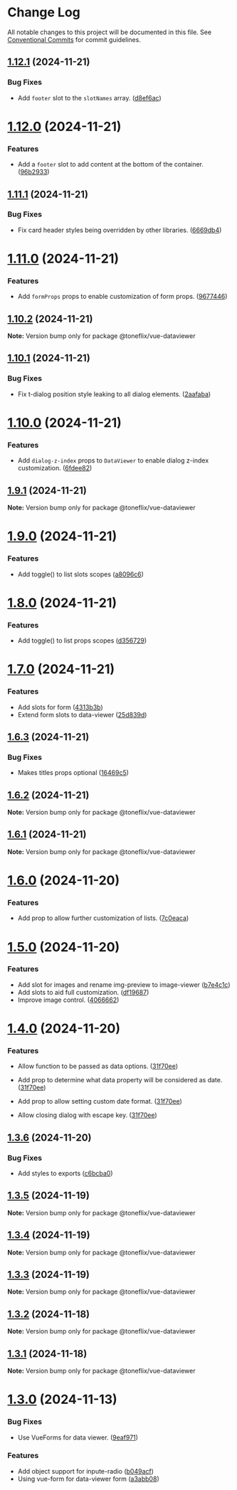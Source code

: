 # Change Log

All notable changes to this project will be documented in this file.
See [Conventional Commits](https://conventionalcommits.org) for commit guidelines.

## [1.12.1](https://github.com/toneflix/vue-component-pack/compare/@toneflix/vue-dataviewer@1.12.0...@toneflix/vue-dataviewer@1.12.1) (2024-11-21)

### Bug Fixes

- Add `footer` slot to the `slotNames` array. ([d8ef6ac](https://github.com/toneflix/vue-component-pack/commit/d8ef6ac1ffd3e87d2eb0b60b99dd09b1f98b91b2))

# [1.12.0](https://github.com/toneflix/vue-component-pack/compare/@toneflix/vue-dataviewer@1.11.1...@toneflix/vue-dataviewer@1.12.0) (2024-11-21)

### Features

- Add a `footer` slot to add content at the bottom of the container. ([96b2933](https://github.com/toneflix/vue-component-pack/commit/96b29332ec7c2fd444c6875cd7c004f671fd0505))

## [1.11.1](https://github.com/toneflix/vue-component-pack/compare/@toneflix/vue-dataviewer@1.11.0...@toneflix/vue-dataviewer@1.11.1) (2024-11-21)

### Bug Fixes

- Fix card header styles being overridden by other libraries. ([6669db4](https://github.com/toneflix/vue-component-pack/commit/6669db4c1c415e8bbc9efaf69252996e57e01de8))

# [1.11.0](https://github.com/toneflix/vue-component-pack/compare/@toneflix/vue-dataviewer@1.10.2...@toneflix/vue-dataviewer@1.11.0) (2024-11-21)

### Features

- Add `formProps` props to enable customization of form props. ([9677446](https://github.com/toneflix/vue-component-pack/commit/96774463eb00b000aad13e41711a65b3530dcf32))

## [1.10.2](https://github.com/toneflix/vue-component-pack/compare/@toneflix/vue-dataviewer@1.10.1...@toneflix/vue-dataviewer@1.10.2) (2024-11-21)

**Note:** Version bump only for package @toneflix/vue-dataviewer

## [1.10.1](https://github.com/toneflix/vue-component-pack/compare/@toneflix/vue-dataviewer@1.10.0...@toneflix/vue-dataviewer@1.10.1) (2024-11-21)

### Bug Fixes

- Fix t-dialog position style leaking to all dialog elements. ([2aafaba](https://github.com/toneflix/vue-component-pack/commit/2aafaba82b844005f54ad9779a306ff5a896c412))

# [1.10.0](https://github.com/toneflix/vue-component-pack/compare/@toneflix/vue-dataviewer@1.9.1...@toneflix/vue-dataviewer@1.10.0) (2024-11-21)

### Features

- Add `dialog-z-index` props to `DataViewer` to enable dialog z-index customization. ([6fdee82](https://github.com/toneflix/vue-component-pack/commit/6fdee8227fe15079d1b515d991dfb182c327c834))

## [1.9.1](https://github.com/toneflix/vue-component-pack/compare/@toneflix/vue-dataviewer@1.9.0...@toneflix/vue-dataviewer@1.9.1) (2024-11-21)

**Note:** Version bump only for package @toneflix/vue-dataviewer

# [1.9.0](https://github.com/toneflix/vue-component-pack/compare/@toneflix/vue-dataviewer@1.8.0...@toneflix/vue-dataviewer@1.9.0) (2024-11-21)

### Features

- Add toggle() to list slots scopes ([a8096c6](https://github.com/toneflix/vue-component-pack/commit/a8096c6e95b28d1aa0b7702925f013422e37f936))

# [1.8.0](https://github.com/toneflix/vue-component-pack/compare/@toneflix/vue-dataviewer@1.7.0...@toneflix/vue-dataviewer@1.8.0) (2024-11-21)

### Features

- Add toggle() to list props scopes ([d356729](https://github.com/toneflix/vue-component-pack/commit/d356729de67684eb7971f7c572223a0a5115b312))

# [1.7.0](https://github.com/toneflix/vue-component-pack/compare/@toneflix/vue-dataviewer@1.6.3...@toneflix/vue-dataviewer@1.7.0) (2024-11-21)

### Features

- Add slots for form ([4313b3b](https://github.com/toneflix/vue-component-pack/commit/4313b3bf498026a49f789a578f5c70a354454804))
- Extend form slots to data-viewer ([25d839d](https://github.com/toneflix/vue-component-pack/commit/25d839dd8bb5b72e519519518e5b76eefb67470c))

## [1.6.3](https://github.com/toneflix/vue-component-pack/compare/@toneflix/vue-dataviewer@1.6.2...@toneflix/vue-dataviewer@1.6.3) (2024-11-21)

### Bug Fixes

- Makes titles props optional ([16469c5](https://github.com/toneflix/vue-component-pack/commit/16469c5252b6b5fd1cbfa3a6f404f948060bce76))

## [1.6.2](https://github.com/toneflix/vue-component-pack/compare/@toneflix/vue-dataviewer@1.6.1...@toneflix/vue-dataviewer@1.6.2) (2024-11-21)

**Note:** Version bump only for package @toneflix/vue-dataviewer

## [1.6.1](https://github.com/toneflix/vue-component-pack/compare/@toneflix/vue-dataviewer@1.6.0...@toneflix/vue-dataviewer@1.6.1) (2024-11-21)

**Note:** Version bump only for package @toneflix/vue-dataviewer

# [1.6.0](https://github.com/toneflix/vue-component-pack/compare/@toneflix/vue-dataviewer@1.5.0...@toneflix/vue-dataviewer@1.6.0) (2024-11-20)

### Features

- Add prop to allow further customization of lists. ([7c0eaca](https://github.com/toneflix/vue-component-pack/commit/7c0eaca160443861523454a37e886643bd4c32e7))

# [1.5.0](https://github.com/toneflix/vue-component-pack/compare/@toneflix/vue-dataviewer@1.4.0...@toneflix/vue-dataviewer@1.5.0) (2024-11-20)

### Features

- Add slot for images and rename img-preview to image-viewer ([b7e4c1c](https://github.com/toneflix/vue-component-pack/commit/b7e4c1cb1af0c4668893f8389fd1be1ac2adbc0e))
- Add slots to aid full customization. ([df19687](https://github.com/toneflix/vue-component-pack/commit/df19687d95165b499d8ed1f8eadd138f9c1f9107))
- Improve image control. ([4066662](https://github.com/toneflix/vue-component-pack/commit/4066662df599f28e2ca3dc62ccac3454e2b9f363))

# [1.4.0](https://github.com/toneflix/vue-component-pack/compare/@toneflix/vue-dataviewer@1.3.6...@toneflix/vue-dataviewer@1.4.0) (2024-11-20)

### Features

- Allow function to be passed as data options. ([31f70ee](https://github.com/toneflix/vue-component-pack/commit/31f70ee02af849ef6cf84a90ffdc5e990b0d8bcb))

- Add prop to determine what data property will be considered as date. ([31f70ee](https://github.com/toneflix/vue-component-pack/commit/31f70ee02af849ef6cf84a90ffdc5e990b0d8bcb))

- Add prop to allow setting custom date format. ([31f70ee](https://github.com/toneflix/vue-component-pack/commit/31f70ee02af849ef6cf84a90ffdc5e990b0d8bcb))

- Allow closing dialog with escape key. ([31f70ee](https://github.com/toneflix/vue-component-pack/commit/31f70ee02af849ef6cf84a90ffdc5e990b0d8bcb))

## [1.3.6](https://github.com/toneflix/vue-component-pack/compare/@toneflix/vue-dataviewer@1.3.5...@toneflix/vue-dataviewer@1.3.6) (2024-11-20)

### Bug Fixes

- Add styles to exports ([c6bcba0](https://github.com/toneflix/vue-component-pack/commit/c6bcba0363ac7de216dd4bfd808894427d8626ca))

## [1.3.5](https://github.com/toneflix/vue-component-pack/compare/@toneflix/vue-dataviewer@1.3.4...@toneflix/vue-dataviewer@1.3.5) (2024-11-19)

**Note:** Version bump only for package @toneflix/vue-dataviewer

## [1.3.4](https://github.com/toneflix/vue-component-pack/compare/@toneflix/vue-dataviewer@1.3.3...@toneflix/vue-dataviewer@1.3.4) (2024-11-19)

**Note:** Version bump only for package @toneflix/vue-dataviewer

## [1.3.3](https://github.com/toneflix/vue-component-pack/compare/@toneflix/vue-dataviewer@1.3.2...@toneflix/vue-dataviewer@1.3.3) (2024-11-19)

**Note:** Version bump only for package @toneflix/vue-dataviewer

## [1.3.2](https://github.com/toneflix/vue-component-pack/compare/@toneflix/vue-dataviewer@1.3.1...@toneflix/vue-dataviewer@1.3.2) (2024-11-18)

**Note:** Version bump only for package @toneflix/vue-dataviewer

## [1.3.1](https://github.com/toneflix/vue-component-pack/compare/@toneflix/vue-dataviewer@1.3.0...@toneflix/vue-dataviewer@1.3.1) (2024-11-18)

**Note:** Version bump only for package @toneflix/vue-dataviewer

# [1.3.0](https://github.com/toneflix/vue-component-pack/compare/@toneflix/vue-dataviewer@1.2.0...@toneflix/vue-dataviewer@1.3.0) (2024-11-13)

### Bug Fixes

- Use VueForms for data viewer. ([9eaf971](https://github.com/toneflix/vue-component-pack/commit/9eaf9716d301d2f57cd2ffa717538dafdcbe5bc2))

### Features

- Add object support for inpute-radio ([b049acf](https://github.com/toneflix/vue-component-pack/commit/b049acf0f0ed7ba30da60304b49ea8b5c9ff2870))
- Using vue-form for data-viewer form ([a3abb08](https://github.com/toneflix/vue-component-pack/commit/a3abb087d9290cb33ba54392d68adacfab18aef5))
